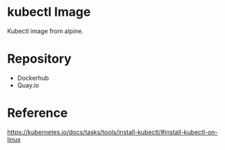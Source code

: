 kubectl Image
===

Kubectl image from alpine.

# Repository

- Dockerhub
- Quay.io

# Reference

https://kubernetes.io/docs/tasks/tools/install-kubectl/#install-kubectl-on-linux
